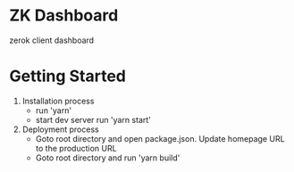 # ZK Dashboard

zerok client dashboard

# Getting Started

1. Installation process
   - run 'yarn'
   - start dev server run 'yarn start'
2. Deployment process
   - Goto root directory and open package.json. Update homepage URL to the production URL
   - Goto root directory and run 'yarn build'
